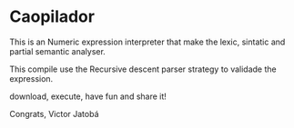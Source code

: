 Caopilador
==========

This is an Numeric expression interpreter that make the lexic, sintatic and partial semantic analyser. 

This compile use the Recursive descent parser strategy to validade the expression.

download, execute, have fun and share it!

Congrats,
Victor Jatobá
